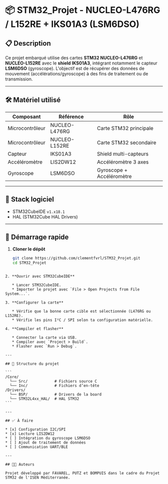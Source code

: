 # 📦 STM32_Projet - NUCLEO-L476RG / L152RE + IKS01A3 (LSM6DSO)

## 📋 Description

Ce projet embarqué utilise des cartes **STM32 NUCLEO-L476RG** et **NUCLEO-L152RE** avec le **shield IKS01A3**, intégrant notamment le capteur **LSM6DSO** (gyroscope). L'objectif est de récupérer des données de mouvement (accélérations/gyroscope) à des fins de traitement ou de transmission.

---

## 🛠 Matériel utilisé

| Composant         | Référence         | Rôle                       |
|-------------------|-------------------|----------------------------|
| Microcontrôleur   | NUCLEO-L476RG     | Carte STM32 principale     |
| Microcontrôleur   | NUCLEO-L152RE     | Carte STM32 secondaire     |
| Capteur           | IKS01A3           | Shield multi-capteurs      |
| Accéléromètre     | LIS2DW12          | Accéléromètre 3 axes       |
| Gyroscope         | LSM6DSO           | Gyroscope + Accéléromètre  |

---

## 🧰 Stack logiciel

- STM32CubeIDE `v1.x18.1`
- HAL (STM32Cube HAL Drivers)

---

## 🚀 Démarrage rapide

1. **Cloner le dépôt**
   ```bash
   git clone https://github.com/clementfvrl/STM32_Projet.git
   cd STM32_Projet
````

2. **Ouvrir avec STM32CubeIDE**

   * Lancer STM32CubeIDE.
   * Importer le projet avec `File > Open Projects from File System...`.

3. **Configurer la carte**

   * Vérifie que la bonne carte cible est sélectionnée (L476RG ou L152RE).
   * Vérifie les pins I²C / SPI selon ta configuration matérielle.

4. **Compiler et flasher**

   * Connecter la carte via USB.
   * Compiler avec `Project > Build`.
   * Flasher avec `Run > Debug`.

---

## 📁 Structure du projet

```
/Core/
  └── Src/            # Fichiers source C
  └── Inc/            # Fichiers d’en-tête
/Drivers/
  └── BSP/            # Drivers de la board
  └── STM32L4xx_HAL/  # HAL STM32
```

---

## ✅ À faire

* [x] Configuration I2C/SPI
* [x] Lecture LIS2DW12
* [ ] Intégration du gyroscope LSM6DSO
* [ ] Ajout de traitement de données
* [ ] Communication UART/BLE

---

## 👨‍💻 Auteurs

Projet développé par FAVAREL, PUTZ et BOMPUIS dans le cadre du Projet STM32 de l'ISEN Méditerranée.
